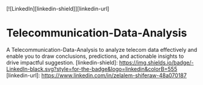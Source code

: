 [![LinkedIn][linkedin-shield]][linkedin-url]

# Telecommunication-Data-Analysis
A Telecommunication-Data-Analysis to analyze  telecom data effectively and enable you to draw conclusions, predictions, and actionable insights to drive impactful suggestion.
[linkedin-shield]: https://img.shields.io/badge/-LinkedIn-black.svg?style=for-the-badge&logo=linkedin&colorB=555
[linkedin-url]: https://www.linkedin.com/in/zelalem-shiferaw-48a070187
